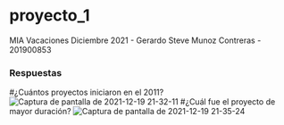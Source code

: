 # proyecto_1
MIA Vacaciones Diciembre 2021 - Gerardo Steve Munoz Contreras - 201900853
### Respuestas
#¿Cuántos proyectos iniciaron en el 2011?
![Captura de pantalla de 2021-12-19 21-32-11](https://user-images.githubusercontent.com/70788372/146707905-b3959081-a553-4fd8-b8c8-69ef5988e2f9.png)
#¿Cuál fue el proyecto de mayor duración? 
![Captura de pantalla de 2021-12-19 21-35-24](https://user-images.githubusercontent.com/70788372/146708106-9961beca-032b-4756-a990-20269b53a16f.png)
